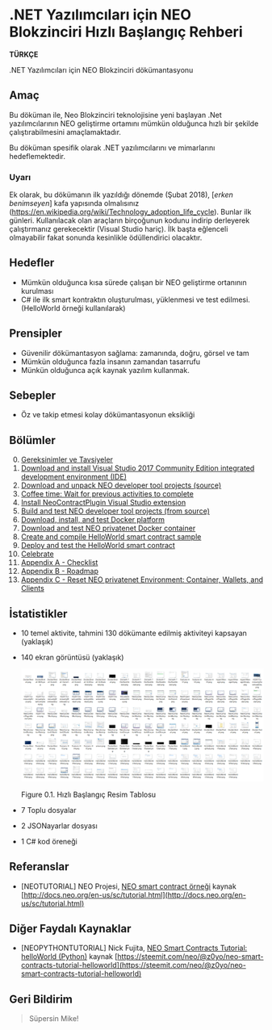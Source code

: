 # .NET Yazılımcıları için NEO Blokzinciri Hızlı Başlangıç Rehberi

**TÜRKÇE**

.NET Yazılımcıları için NEO Blokzinciri dökümantasyonu

## Amaç

Bu döküman ile, Neo Blokzinciri teknolojisine yeni başlayan .Net yazılımcılarının NEO geliştirme ortamını mümkün olduğunca hızlı bir şekilde çalıştırabilmesini amaçlamaktadır.

Bu döküman spesifik olarak .NET yazılımcılarını ve mimarlarını hedeflemektedir. 

### Uyarı

Ek olarak, bu dökümanın ilk yazıldığı dönemde (Şubat 2018), [*erken benimseyen*] kafa yapısında olmalısınız (https://en.wikipedia.org/wiki/Technology_adoption_life_cycle). Bunlar ilk günleri. Kullanılacak olan araçların birçoğunun kodunu indirip derleyerek çalıştırmanız gerekecektir (Visual Studio hariç). İlk başta eğlenceli olmayabilir fakat sonunda kesinlikle ödüllendirici olacaktır.

## Hedefler

* Mümkün olduğunca kısa sürede çalışan bir NEO geliştirme ortanının kurulması
* C# ile ilk smart kontraktın oluşturulması, yüklenmesi ve test edilmesi.(HelloWorld örneği kullanılarak)

## Prensipler

* Güvenilir dökümantasyon sağlama: zamanında, doğru, görsel ve tam
* Mümkün olduğunca fazla insanın zamandan tasarrufu
* Münkün olduğunca açık kaynak yazılım kullanmak.

## Sebepler

* Öz ve takip etmesi kolay dökümantasyonun eksikliği

## Bölümler

0. [Gereksinimler ve Tavsiyeler](./00-prerequisites.md)
1. [Download and install Visual Studio 2017 Community Edition integrated development environment (IDE)](./01-installvisualstudio.md)
2. [Download and unpack NEO developer tool projects (source)](./02-downloadneodevtoolsrc.md)
3. [Coffee time: Wait for previous activities to complete](./03-coffeetime-waitforprevactivities.md)
4. [Install NeoContractPlugin Visual Studio extension](./04-installvsneocontractplugin.md)
5. [Build and test NEO developer tool projects (from source)](./05-buildneodevtools.md)
6. [Download, install, and test Docker platform](./06-installdockerplatform.md)
7. [Download and test NEO privatenet Docker container](./07-installneoprivatenetcontainer.md)
8. [Create and compile HelloWorld smart contract sample](./08-createcompilesmartcontract.md)
9. [Deploy and test the HelloWorld smart contract](./09-deploytestsmartcontract.md)
10. [Celebrate](./10-celebrate.md)
11. [Appendix A - Checklist](./11-checklist.md)
12. [Appendix B - Roadmap](./12-roadmap.md)
13. [Appendix C - Reset NEO privatenet Environment: Container, Wallets, and Clients](./13-resetprivatenetenv.md)

## İstatistikler

* 10 temel aktivite, tahmini 130 dökümante edilmiş aktiviteyi kapsayan (yaklaşık)
* 140 ekran görüntüsü (yaklaşık)

    ![Hızlı başlangıç resim koleksiyonu](./images/lighttable.png)

    Figure 0.1. Hızlı Başlangıç Resim Tablosu
* 7 Toplu dosyalar
* 2 JSONayarlar dosyası
* 1 C# kod öreneği

## Referanslar

* [NEOTUTORIAL] NEO Projesi, [NEO smart contract örneği](http://docs.neo.org/en-us/sc/tutorial.html) kaynak [http://docs.neo.org/en-us/sc/tutorial.html](http://docs.neo.org/en-us/sc/tutorial.html)

## Diğer Faydalı Kaynaklar

* [NEOPYTHONTUTORIAL] Nick Fujita, [NEO Smart Contracts Tutorial: helloWorld (Python)](https://steemit.com/neo/@z0yo/neo-smart-contracts-tutorial-helloworld) kaynak [https://steemit.com/neo/@z0yo/neo-smart-contracts-tutorial-helloworld](https://steemit.com/neo/@z0yo/neo-smart-contracts-tutorial-helloworld)

## Geri Bildirim

>Süpersin Mike!

